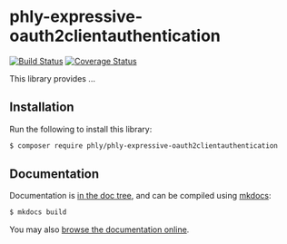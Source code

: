 # phly-expressive-oauth2clientauthentication

[![Build Status](https://secure.travis-ci.org/phly/phly-expressive-oauth2clientauthentication.svg?branch=master)](https://secure.travis-ci.org/phly/phly-expressive-oauth2clientauthentication)
[![Coverage Status](https://coveralls.io/repos/github/phly/phly-expressive-oauth2clientauthentication/badge.svg?branch=master)](https://coveralls.io/github/phly/phly-expressive-oauth2clientauthentication?branch=master)

This library provides ... 

## Installation

Run the following to install this library:

```bash
$ composer require phly/phly-expressive-oauth2clientauthentication
```

## Documentation

Documentation is [in the doc tree](docs/book/), and can be compiled using [mkdocs](http://www.mkdocs.org):

```bash
$ mkdocs build
```

You may also [browse the documentation online](https://docs.zendframework.com/phly-expressive-oauth2clientauthentication/).
